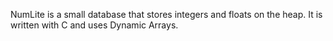 NumLite is a small database that stores integers and floats on the heap.
It is written with C and uses Dynamic Arrays. 